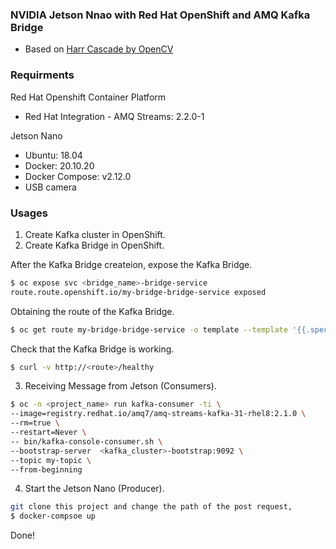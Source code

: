 ### NVIDIA Jetson Nnao with Red Hat OpenShift and AMQ Kafka Bridge
- Based on [Harr Cascade by OpenCV](https://docs.opencv.org/3.4/db/d28/tutorial_cascade_classifier.html)

### Requirments 
Red Hat Openshift Container Platform
- Red Hat Integration - AMQ Streams: 2.2.0-1 

Jetson Nano
- Ubuntu: 18.04
- Docker: 20.10.20
- Docker Compose: v2.12.0
- USB camera

### Usages
1. Create Kafka cluster in OpenShift.
2. Create Kafka Bridge in OpenShift.

After the Kafka Bridge createion, expose the Kafka Bridge.
```sh
$ oc expose svc <bridge_name>-bridge-service
route.route.openshift.io/my-bridge-bridge-service exposed
```

Obtaining the route of the Kafka Bridge.
```sh
$ oc get route my-bridge-bridge-service -o template --template '{{.spec.host}}'
```

Check that the Kafka Bridge is working.
```sh
$ curl -v http://<route>/healthy
```

3. Receiving Message from Jetson (Consumers).
```sh
$ oc -n <project_name> run kafka-consumer -ti \
--image=registry.redhat.io/amq7/amq-streams-kafka-31-rhel8:2.1.0 \
--rm=true \
--restart=Never \
-- bin/kafka-console-consumer.sh \
--bootstrap-server  <kafka_cluster>-bootstrap:9092 \
--topic my-topic \
--from-beginning
```

4. Start the Jetson Nano (Producer).
```sh
git clone this project and change the path of the post request,
$ docker-compsoe up
```
Done!